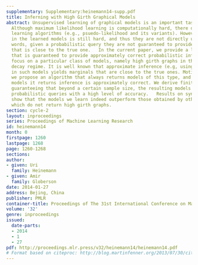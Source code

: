 ```yaml
---
supplementary: Supplementary:heinemann14-supp.pdf
title: Inferning with High Girth Graphical Models
abstract: Unsupervised learning of graphical models is an important task in many domains.
  Although maximum likelihood learning is computationally hard, there do exist consistent
  learning algorithms (e.g., psuedo-likelihood and its variants). However, inference
  in the learned models is still hard, and thus they are not directly usable. In other
  words, given a probabilistic query they are not guaranteed to provide an answer
  that is close to the true one.   In the current paper, we provide a learning algorithm
  that is guaranteed to provide approximately correct probabilistic inference. We
  focus on a particular class of models, namely high girth graphs in the correlation
  decay regime. It is well known that approximate inference (e.g, using loopy BP)
  in such models yields marginals that are close to the true ones. Motivated by this,
  we propose an algorithm that always returns models of this type, and hence in the
  models it returns inference is approximately correct. We derive finite sample results
  guaranteeing that beyond a certain sample size, the resulting models will answer
  probabilistic queries with a high level of accuracy.   Results on synthetic data
  show that the models we learn indeed outperform those obtained by other algorithms,
  which do not return high girth graphs.
section: cycle-2
layout: inproceedings
series: Proceedings of Machine Learning Research
id: heinemann14
month: 0
firstpage: 1260
lastpage: 1268
page: 1260-1268
sections: 
author:
- given: Uri
  family: Heinemann
- given: Amir
  family: Globerson
date: 2014-01-27
address: Bejing, China
publisher: PMLR
container-title: Proceedings of The 31st International Conference on Machine Learning
volume: '32'
genre: inproceedings
issued:
  date-parts:
  - 2014
  - 1
  - 27
pdf: http://proceedings.mlr.press/v32/heinemann14/heinemann14.pdf
# Format based on citeproc: http://blog.martinfenner.org/2013/07/30/citeproc-yaml-for-bibliographies/
---
```

